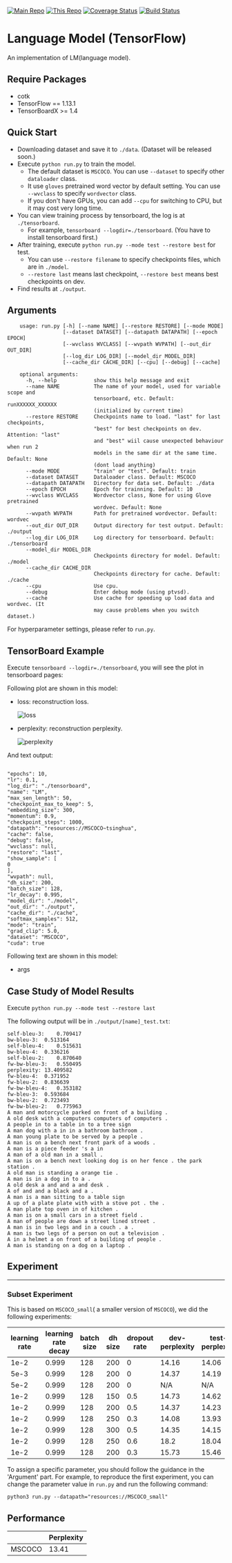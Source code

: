 [![Main Repo](https://img.shields.io/badge/Main_project-cotk-blue.svg?logo=github)](https://github.com/thu-coai/cotk)
[![This Repo](https://img.shields.io/badge/Model_repo-LM--tensorflow-blue.svg?logo=github)](https://github.com/thu-coai/LM-tensorflow)
[![Coverage Status](https://coveralls.io/repos/github/thu-coai/LM-tensorflow/badge.svg?branch=master)](https://coveralls.io/github/thu-coai/LM-tensorflow?branch=master)
[![Build Status](https://travis-ci.com/thu-coai/LM-tensorflow.svg?branch=master)](https://travis-ci.com/thu-coai/LM-tensorflow)

# Language Model (TensorFlow)



An implementation of LM(language model).



## Require Packages

- cotk
- TensorFlow == 1.13.1
- TensorBoardX >= 1.4



## Quick Start

- Downloading dataset and save it to ``./data``. (Dataset will be released soon.)
- Execute ``python run.py`` to train the model.
  - The default dataset is ``MSCOCO``. You can use ``--dataset`` to specify other ``dataloader`` class.
  - It use `gloves`  pretrained word vector by default setting. You can use ``--wvclass`` to specify ``wordvector`` class.
  - If you don't have GPUs, you can add `--cpu` for switching to CPU, but it may cost very long time.
- You can view training process by tensorboard, the log is at `./tensorboard`.
  - For example, ``tensorboard --logdir=./tensorboard``. (You have to install tensorboard first.)
- After training, execute  ``python run.py --mode test --restore best`` for test.
  - You can use ``--restore filename`` to specify checkpoints files, which are in ``./model``.
  - ``--restore last`` means last checkpoint, ``--restore best`` means best checkpoints on dev.
- Find results at ``./output``.



## Arguments

```none
    usage: run.py [-h] [--name NAME] [--restore RESTORE] [--mode MODE]
                  [--dataset DATASET] [--datapath DATAPATH] [--epoch EPOCH]
                  [--wvclass WVCLASS] [--wvpath WVPATH] [--out_dir OUT_DIR]
                  [--log_dir LOG_DIR] [--model_dir MODEL_DIR]
                  [--cache_dir CACHE_DIR] [--cpu] [--debug] [--cache]

    optional arguments:
      -h, --help            show this help message and exit
      --name NAME           The name of your model, used for variable scope and
                            tensorboard, etc. Default: runXXXXXX_XXXXXX
                            (initialized by current time)
      --restore RESTORE     Checkpoints name to load. "last" for last checkpoints,
                            "best" for best checkpoints on dev. Attention: "last"
                            and "best" wiil cause unexpected behaviour when run 2
                            models in the same dir at the same time. Default: None
                            (dont load anything)
      --mode MODE           "train" or "test". Default: train
      --dataset DATASET     Dataloader class. Default: MSCOCO
      --datapath DATAPATH   Directory for data set. Default: ./data
      --epoch EPOCH         Epoch for trainning. Default: 10
      --wvclass WVCLASS     Wordvector class, None for using Glove pretrained
                            wordvec. Default: None
      --wvpath WVPATH       Path for pretrained wordvector. Default: wordvec
      --out_dir OUT_DIR     Output directory for test output. Default: ./output
      --log_dir LOG_DIR     Log directory for tensorboard. Default: ./tensorboard
      --model_dir MODEL_DIR
                            Checkpoints directory for model. Default: ./model
      --cache_dir CACHE_DIR
                            Checkpoints directory for cache. Default: ./cache
      --cpu                 Use cpu.
      --debug               Enter debug mode (using ptvsd).
      --cache               Use cache for speeding up load data and wordvec. (It
                            may cause problems when you switch dataset.)
```

For hyperparameter settings, please refer to `run.py`.





## TensorBoard Example

Execute ``tensorboard --logdir=./tensorboard``, you will see the plot in tensorboard pages:

Following plot are shown in this model:

- loss: reconstruction loss.

  ![loss](./images/loss.png)

- perplexity: reconstruction perplexity.

  ![perplexity](./images/perplexity.png)


And text output:

```none

"epochs": 10,  
"lr": 0.1,  
"log_dir": "./tensorboard",  
"name": "LM",  
"max_sen_length": 50,  
"checkpoint_max_to_keep": 5,  
"embedding_size": 300,  
"momentum": 0.9,  
"checkpoint_steps": 1000,  
"datapath": "resources://MSCOCO~tsinghua",  
"cache": false,  
"debug": false,  
"wvclass": null,  
"restore": "last",  
"show_sample": [  
0
],  
"wvpath": null,  
"dh_size": 200,  
"batch_size": 128,  
"lr_decay": 0.995,  
"model_dir": "./model",  
"out_dir": "./output",  
"cache_dir": "./cache",  
"softmax_samples": 512,  
"mode": "train",  
"grad_clip": 5.0,  
"dataset": "MSCOCO",  
"cuda": true  

```



Following text are shown in this model:

- args



## Case Study of Model Results

Execute ``python run.py --mode test --restore last``

The following output will be in `./output/[name]_test.txt`:

```none
self-bleu-3:	0.709417
bw-bleu-3:	0.513164
self-bleu-4:	0.515631
bw-bleu-4:	0.336216
self-bleu-2:	0.870640
fw-bw-bleu-3:	0.550495
perplexity:	13.409582
fw-bleu-4:	0.371952
fw-bleu-2:	0.836639
fw-bw-bleu-4:	0.353182
fw-bleu-3:	0.593684
bw-bleu-2:	0.723493
fw-bw-bleu-2:	0.775963
A man and motorcycle parked on front of a building .
A old desk with a computers computers of computers .
A people in to a table in to a tree sign
A man dog with a in in a bathroom bathroom .
A man young plate to be served by a people .
A man is on a bench next front park of a woods .
A man is a piece feeder 's a in
A man of a old man in a small .
A man is on a bench next looking dog is on her fence . the park station .
A old man is standing a orange tie .
A man is in a dog in to a .
A old desk a and and a and desk .
A of and and a black and a .
A man is a man sitting to a table sign
A up of a plate plate with with a stove pot . the .
A man plate top oven in of kitchen .
A man is on a small cars in a street field .
A man of people are down a street lined street .
A man is in two legs and in a couch . a .
A man is two legs of a person on out a television .
A in a helmet a on front of a building of people .
A man is standing on a dog on a laptop .

```

## Experiment

---

### Subset Experiment

This is based on ```MSCOCO_small```( a smaller version of ```MSCOCO```), we did the following experiments:

| learning rate | learning rate decay | batch size | dh size | dropout    rate | dev-perplexity | test-perplexity |
| ------------- | ------------------- | ---------- | ------- | --------------- | -------------- | --------------- |
| 1e-2          | 0.999               | 128        | 200     | 0               | 14.16          | 14.06           |
| 5e-3          | 0.999               | 128        | 200     | 0               | 14.37          | 14.19           |
| 5e-2          | 0.999               | 128        | 200     | 0               | N/A            | N/A             |
| 1e-2          | 0.999               | 128        | 150     | 0.5             | 14.73          | 14.62           |
| 1e-2          | 0.999               | 128        | 200     | 0.5             | 14.37          | 14.23           |
| 1e-2          | 0.999               | 128        | 250     | 0.3             | 14.08          | 13.93           |
| 1e-2          | 0.999               | 128        | 300     | 0.5             | 14.35          | 14.15           |
| 1e-2          | 0.999               | 128        | 250     | 0.6             | 18.2           | 18.04           |
| 1e-2          | 0.999               | 128        | 200     | 0.3             | 15.73          | 15.46           |

To assign a specific parameter, you should follow the guidance in the 'Argument' part. For example, to reproduce the first experiment, you can change the parameter value in ```run.py``` and run the following command:

```python3 run.py --datapath="resources://MSCOCO_small"```



## Performance

|        | Perplexity |
| ------ | ------------------------- |
| MSCOCO | 13.41                     |

